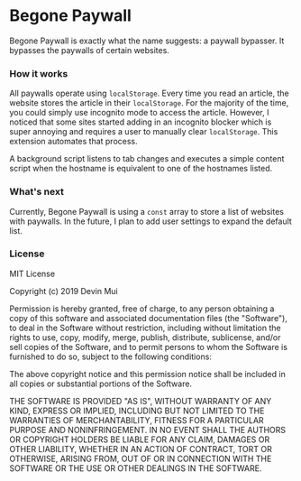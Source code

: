 # Begone Paywall

Begone Paywall is exactly what the name suggests: a paywall bypasser. It bypasses the paywalls of certain websites.

### How it works

All paywalls operate using `localStorage`. Every time you read an article, the website stores the article in their `localStorage`. For the majority of the time, you could simply use incognito mode to access the article. However, I noticed that some sites started adding in an incognito blocker which is super annoying and requires a user to manually clear `localStorage`. This extension automates that process.

A background script listens to tab changes and executes a simple content script when the hostname is equivalent to one of the hostnames listed.

### What's next

Currently, Begone Paywall is using a `const` array to store a list of websites with paywalls. In the future, I plan to add user settings to expand the default list.

### License

MIT License

Copyright (c) 2019 Devin Mui

Permission is hereby granted, free of charge, to any person obtaining a copy
of this software and associated documentation files (the "Software"), to deal
in the Software without restriction, including without limitation the rights
to use, copy, modify, merge, publish, distribute, sublicense, and/or sell
copies of the Software, and to permit persons to whom the Software is
furnished to do so, subject to the following conditions:

The above copyright notice and this permission notice shall be included in all
copies or substantial portions of the Software.

THE SOFTWARE IS PROVIDED "AS IS", WITHOUT WARRANTY OF ANY KIND, EXPRESS OR
IMPLIED, INCLUDING BUT NOT LIMITED TO THE WARRANTIES OF MERCHANTABILITY,
FITNESS FOR A PARTICULAR PURPOSE AND NONINFRINGEMENT. IN NO EVENT SHALL THE
AUTHORS OR COPYRIGHT HOLDERS BE LIABLE FOR ANY CLAIM, DAMAGES OR OTHER
LIABILITY, WHETHER IN AN ACTION OF CONTRACT, TORT OR OTHERWISE, ARISING FROM,
OUT OF OR IN CONNECTION WITH THE SOFTWARE OR THE USE OR OTHER DEALINGS IN THE
SOFTWARE.
